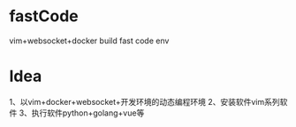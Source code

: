 # fastCode
vim+websocket+docker build fast code env

# Idea

1、以vim+docker+websocket+开发环境的动态编程环境
2、安装软件vim系列软件
3、执行软件python+golang+vue等
